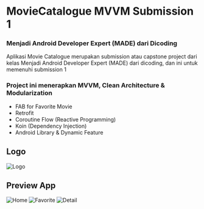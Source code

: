 # MovieCatalogue MVVM Submission 1

### Menjadi Android Developer Expert (MADE) dari Dicoding

Aplikasi Movie Catalogue merupakan submission atau capstone project dari kelas Menjadi Android Developer Expert (MADE) dari dicoding, dan ini untuk memenuhi submission 1

### Project ini menerapkan MVVM, Clean Architecture & Modularization
- FAB for Favorite Movie
- Retrofit
- Coroutine Flow (Reactive Programming)
- Koin (Dependency Injection)
- Android Library & Dynamic Feature

## Logo
![Logo](logo.jpg)

## Preview App
![Home](home.jpg)
![Favorite](fav.jpg)
![Detail](detail.jpg)
